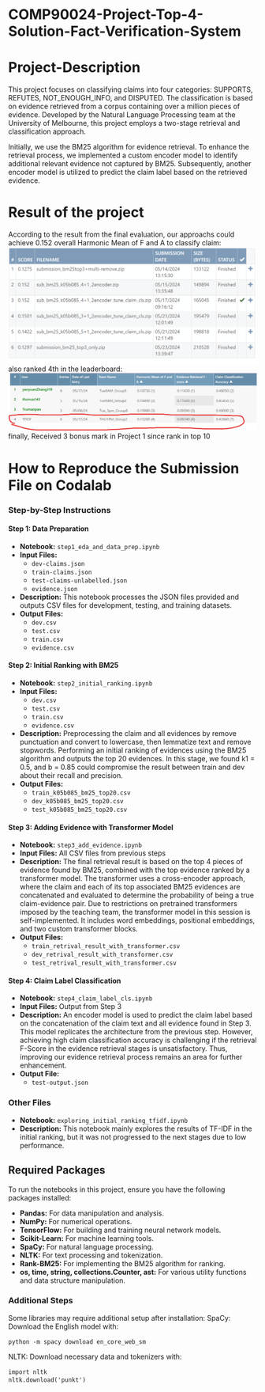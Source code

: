 # COMP90024-Project-Top-4-Solution-Fact-Verification-System

# Project-Description
This project focuses on classifying claims into four categories: SUPPORTS, REFUTES, NOT_ENOUGH_INFO, and DISPUTED. The classification is based on evidence retrieved from a corpus containing over a million pieces of evidence. Developed by the Natural Language Processing team at the University of Melbourne, this project employs a two-stage retrieval and classification approach.

Initially, we use the BM25 algorithm for evidence retrieval. To enhance the retrieval process, we implemented a custom encoder model to identify additional relevant evidence not captured by BM25. Subsequently, another encoder model is utilized to predict the claim label based on the retrieved evidence.

# Result of the project
According to the result from the final evaluation, our approachs could achieve 0.152 overall Harmonic Mean of F and A to classify claim:
![private and public result](final_score.png)
also ranked 4th in the leaderboard:
![private and public result](final_ranking.png)
finally, Received 3 bonus mark in Project 1 since rank in top 10

# How to Reproduce the Submission File on Codalab

### Step-by-Step Instructions

#### Step 1: Data Preparation

- **Notebook:** `step1_eda_and_data_prep.ipynb`
- **Input Files:**
  - `dev-claims.json`
  - `train-claims.json`
  - `test-claims-unlabelled.json`
  - `evidence.json`
- **Description:** This notebook processes the JSON files provided and outputs CSV files for development, testing, and training datasets.
- **Output Files:**
  - `dev.csv`
  - `test.csv`
  - `train.csv`
  - `evidence.csv`

#### Step 2: Initial Ranking with BM25

- **Notebook:** `step2_initial_ranking.ipynb`
- **Input Files:**
  - `dev.csv`
  - `test.csv`
  - `train.csv`
  - `evidence.csv`
- **Description:** Preprocessing the claim and all evidences by remove punctuation and convert to lowercase, then lemmatize text and remove stopwords. Performing an initial ranking of evidences using the BM25 algorithm and outputs the top 20 evidences. In this stage, we found k1 = 0.5, and b = 0.85 could compromise the result between train and dev about their recall and precision.
- **Output Files:**
  - `train_k05b085_bm25_top20.csv`
  - `dev_k05b085_bm25_top20.csv`
  - `test_k05b085_bm25_top20.csv`

#### Step 3: Adding Evidence with Transformer Model

- **Notebook:** `step3_add_evidence.ipynb`
- **Input Files:** All CSV files from previous steps
- **Description:** The final retrieval result is based on the top 4 pieces of evidence found by BM25, combined with the top evidence ranked by a transformer model. The transformer uses a cross-encoder approach, where the claim and each of its top associated BM25 evidences are concatenated and evaluated to determine the probability of being a true claim-evidence pair. Due to restrictions on pretrained transformers imposed by the teaching team, the transformer model in this session is self-implemented. It includes word embeddings, positional embeddings, and two custom transformer blocks. 
- **Output Files:**
  - `train_retrival_result_with_transformer.csv`
  - `dev_retrival_result_with_transformer.csv`
  - `test_retrival_result_with_transformer.csv`

#### Step 4: Claim Label Classification

- **Notebook:** `step4_claim_label_cls.ipynb`
- **Input Files:** Output from Step 3
- **Description:** An encoder model is used to predict the claim label based on the concatenation of the claim text and all evidence found in Step 3. This model replicates the architecture from the previous step. However, achieving high claim classification accuracy is challenging if the retrieval F-Score in the evidence retrieval stages is unsatisfactory. Thus, improving our evidence retrieval process remains an area for further enhancement.
- **Output File:**
  - `test-output.json`

### Other Files

- **Notebook:** `exploring_initial_ranking_tfidf.ipynb`
- **Description:** This notebook mainly explores the results of TF-IDF in the initial ranking, but it was not progressed to the next stages due to low performance.

## Required Packages

To run the notebooks in this project, ensure you have the following packages installed:

- **Pandas:** For data manipulation and analysis.
- **NumPy:** For numerical operations.
- **TensorFlow:** For building and training neural network models.
- **Scikit-Learn:** For machine learning tools.
- **SpaCy:** For natural language processing.
- **NLTK:** For text processing and tokenization.
- **Rank-BM25:** For implementing the BM25 algorithm for ranking.
- **os, time, string, collections.Counter, ast:** For various utility functions and data structure manipulation.

### Additional Steps
Some libraries may require additional setup after installation:
SpaCy: Download the English model with:
```
python -m spacy download en_core_web_sm
```
NLTK: Download necessary data and tokenizers with:
```
import nltk
nltk.download('punkt')
```
